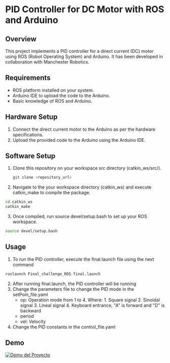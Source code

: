 # PID Controller for DC Motor with ROS and Arduino

## Overview

This project implements a PID controller for a direct current (DC) motor using ROS (Robot Operating System) and Arduino. It has been developed in collaboration with Manchester Robotics.

## Requirements

- ROS platform installed on your system.
- Arduino IDE to upload the code to the Arduino.
- Basic knowledge of ROS and Arduino.

## Hardware Setup

1. Connect the direct current motor to the Arduino as per the hardware specifications.
2. Upload the provided code to the Arduino using the Arduino IDE.

## Software Setup

1. Clone this repository on your workspace src directory (catkin_ws/src/).
   ```bash
   git clone <repository_url>
   
2. Navigate to the your workspace directory (catkin_ws) and execute catkin_make to compile the package.
```bash
cd catkin_ws
catkin_make
```

3. Once compiled, run source devel/setup.bash to set up your ROS workspace.
```bash
source devel/setup.bash
```

## Usage
1. To run the PID controller, execute the final.launch file using the next command
```bash
roslaunch Final_challenge_ROS final.launch
```
2. After running final.launch, the PID controller will be running
3. Change the parameters file to change the PID mode in the setPoin_file.yaml
   - op: Operation mode from 1 to 4. Where:
         1. Square signal
         2. Sinoidal signal
         3. Lineal signal
         4. Keyboard entrance, "A" is forward and "D" is backward
   - period
   - vel: Velocity
4. Change the PID constants in the control_file.yaml

## Demo

[![Demo del Proyecto](http://img.youtube.com/vi/BHTzVF8sD1Q/0.jpg)](https://www.youtube.com/watch?v=BHTzVF8sD1Q)
